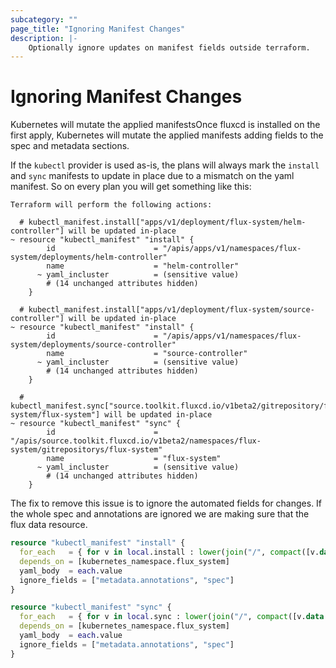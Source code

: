 ```yaml
---
subcategory: ""
page_title: "Ignoring Manifest Changes"
description: |-
    Optionally ignore updates on manifest fields outside terraform.
---
```


# Ignoring Manifest Changes

Kubernetes will mutate the applied manifestsOnce fluxcd is installed on the first apply, Kubernetes will mutate the applied manifests adding fields to the spec and metadata sections. 

If the `kubectl` provider is used as-is, the plans will always mark the `install` and `sync` manifests to update in place due to a mismatch on the yaml manifest. So on every plan you will get something like this:

```shell
Terraform will perform the following actions:

  # kubectl_manifest.install["apps/v1/deployment/flux-system/helm-controller"] will be updated in-place
~ resource "kubectl_manifest" "install" {
        id                      = "/apis/apps/v1/namespaces/flux-system/deployments/helm-controller"
        name                    = "helm-controller"
      ~ yaml_incluster          = (sensitive value)
        # (14 unchanged attributes hidden)
    }

  # kubectl_manifest.install["apps/v1/deployment/flux-system/source-controller"] will be updated in-place
~ resource "kubectl_manifest" "install" {
        id                      = "/apis/apps/v1/namespaces/flux-system/deployments/source-controller"
        name                    = "source-controller"
      ~ yaml_incluster          = (sensitive value)
        # (14 unchanged attributes hidden)
    }

  # kubectl_manifest.sync["source.toolkit.fluxcd.io/v1beta2/gitrepository/flux-system/flux-system"] will be updated in-place
~ resource "kubectl_manifest" "sync" {
        id                      = "/apis/source.toolkit.fluxcd.io/v1beta2/namespaces/flux-system/gitrepositorys/flux-system"
        name                    = "flux-system"
      ~ yaml_incluster          = (sensitive value)
        # (14 unchanged attributes hidden)
    }
```

The fix to remove this issue is to ignore the automated fields for changes. If the whole spec and annotations are ignored we are making sure that the flux data resource.

```terraform
resource "kubectl_manifest" "install" {
  for_each   = { for v in local.install : lower(join("/", compact([v.data.apiVersion, v.data.kind, lookup(v.data.metadata, "namespace", ""), v.data.metadata.name]))) => v.content }
  depends_on = [kubernetes_namespace.flux_system]
  yaml_body  = each.value
  ignore_fields = ["metadata.annotations", "spec"]
}

resource "kubectl_manifest" "sync" {
  for_each   = { for v in local.sync : lower(join("/", compact([v.data.apiVersion, v.data.kind, lookup(v.data.metadata, "namespace", ""), v.data.metadata.name]))) => v.content }
  depends_on = [kubernetes_namespace.flux_system]
  yaml_body  = each.value
  ignore_fields = ["metadata.annotations", "spec"]
}
```